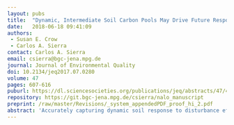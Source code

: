 ```yaml
---
layout: pubs
title:  "Dynamic, Intermediate Soil Carbon Pools May Drive Future Responsiveness to Environmental Change"
date:   2018-06-18 09:41:09
authors: 
 - Susan E. Crow
 - Carlos A. Sierra
contact: Carlos A. Sierra
email: csierra@bgc-jena.mpg.de
journal: Journal of Environmental Quality 
doi: 10.2134/jeq2017.07.0280
volume: 47
pages: 607-616
puburl: https://dl.sciencesocieties.org/publications/jeq/abstracts/47/4/607
repository: https://git.bgc-jena.mpg.de/csierra/nalo_manuscript
preprint: /raw/master/Revisions/_system_appendedPDF_proof_hi_2.pdf
abstract: 'Accurately capturing dynamic soil response to disturbance effects in agroecosystem models remains elusive, thereby limiting projections of climate change mitigation potential. Perennial grasses cultivated in zero-tillage management systems hold promise as sustainable agroecosystems. High-yielding tropical C4 grasses often have extensive rooting systems, and the belowground processes of root turnover, aggregate formation, and mineral stabilization drove rapid C accumulation after cultivation in a recent study. We sought (i) to understand and constrain the size and responsiveness of dynamic, intermediate-cycling C pools contributing to the observed C accrual rates, and (ii) to simulate C stocks over time under the disturbance of elevated temperature using soil incubation at multiple temperatures and physical fractionation via density and sonication. Three-pool transfer modeling of soil incubations revealed small pools of readily available (i.e., days to months) microbial substrate that were responsive to temperature, time since cultivation, and inputs. Larger, kinetically slow-cycling pools were more indicative of long-term (i.e., years to decades) changes in C stock and strongly connected to measured changes in physical fractions. Combining the sensitivity of readily available microbial substrate with three-pool transfer modeling of the physical fractions over time since cultivation revealed that dynamic transfers of inputs occurred between the free organic and aggregate-protected fractions, and from these fractions to the mineral-associated dense fraction. Under 5°C temperature elevation, increased transfer rates outweighed elevated decomposition losses to sustain soil C accrual into the future. To effectively plan managed landscapes and monitor sustainable agroecosystems for climate change mitigation, tools must incorporate the complexity of soil response to change.'
---
```



